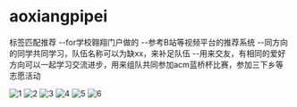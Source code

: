 # aoxiangpipei
标签匹配推荐
--for学校翱翔门户做的  --参考B站等视频平台的推荐系统   --同方向的同学共同学习，队伍名称可以为缺xx，来补足队伍   --用来交友，有相同的爱好方向可以一起学习交流进步，用来组队共同参加acm蓝桥杯比赛，参加三下乡等志愿活动

![1](https://github.com/finalswordsss/aoxiangpipei/assets/109805874/016fa4ad-fb95-4843-9d32-8fe86a38d00f)
![2](https://github.com/finalswordsss/aoxiangpipei/assets/109805874/f5b37eee-a572-48a9-bac3-035a8592a707)
![3](https://github.com/finalswordsss/aoxiangpipei/assets/109805874/5aa2e48a-f745-4583-aa17-0b56ca673df4)
![4](https://github.com/finalswordsss/aoxiangpipei/assets/109805874/9687629c-3024-401e-8a0e-298100874c9d)
![5](https://github.com/finalswordsss/aoxiangpipei/assets/109805874/c88165b4-1864-443e-bb24-6e78dbe61b60)
![6](https://github.com/finalswordsss/aoxiangpipei/assets/109805874/a16b5162-1cfb-412a-883e-aea7b96d062c)




